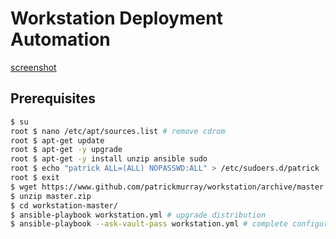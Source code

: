 # Workstation Deployment Automation

[screenshot](docs/images/screenshot.png)


## Prerequisites

```bash
$ su
root $ nano /etc/apt/sources.list # remove cdrom
root $ apt-get update
root $ apt-get -y upgrade
root $ apt-get -y install unzip ansible sudo
root $ echo "patrick ALL=(ALL) NOPASSWD:ALL" > /etc/sudoers.d/patrick
root $ exit
$ wget https://www.github.com/patrickmurray/workstation/archive/master.zip
$ unzip master.zip
$ cd workstation-master/
$ ansible-playbook workstation.yml # upgrade distribution
$ ansible-playbook --ask-vault-pass workstation.yml # complete configuration
```

